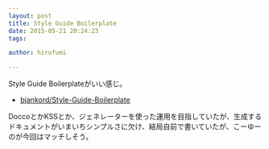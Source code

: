 ```yaml
---
layout: post
title: Style Guide Boilerplate
date: 2015-05-21 20:24:23
tags:

author: hirofumi

---
```

Style Guide Boilerplateがいい感じ。

-   [bjankord/Style-Guide-Boilerplate](http://bjankord.github.io/Style-Guide-Boilerplate/)

DoccoとかKSSとか、ジェネレーターを使った運用を目指していたが、生成するドキュメントがいまいちシンプルさに欠け、結局自前で書いていたが、こーゆーのが今回はマッチしそう。